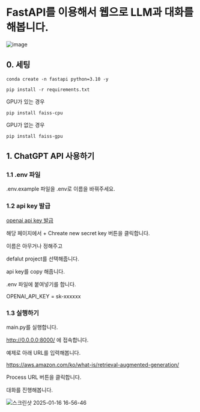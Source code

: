 # FastAPI를 이용해서 웹으로 LLM과 대화를 해봅니다.

![image](https://github.com/user-attachments/assets/a4eed516-104d-4d79-9718-427551d92f01)


## 0. 세팅 

```
conda create -n fastapi python=3.10 -y
```

```
pip install -r requirements.txt
```

GPU가 있는 경우 

```
pip install faiss-cpu
```

GPU가 없는 경우 

```
pip install faiss-gpu
```


## 1. ChatGPT API 사용하기 

### 1.1 .env 파일

.env.example 파일을 .env로 이름을 바꿔주세요. 

### 1.2 api key 발급 

[openai api key 발급 ](https://platform.openai.com/settings/organization/api-keys)


해당 페이지에서 + Chreate new secret key 버튼을 클릭합니다. 

이름은 아무거나 정해주고 

defalut project를 선택해줍니다. 

api key를 copy 해줍니다. 

.env 파일에 붙여넣기를 합니다.

OPENAI_API_KEY = sk-xxxxxx 


### 1.3 실행하기 

main.py를 실행합니다. 


http://0.0.0.0:8000/ 에 접속합니다. 

예제로 아래 URL를 입력해봅니다. 

https://aws.amazon.com/ko/what-is/retrieval-augmented-generation/


Process URL 버튼을 클릭합니다. 

대화를 진행해봅니다. 

![스크린샷 2025-01-16 16-56-46](https://github.com/user-attachments/assets/89228a7f-10c1-4df9-8462-e59780f13cbb)
